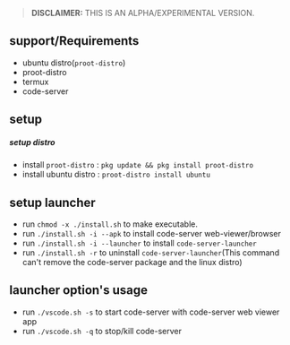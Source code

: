 >**DISCLAIMER:** THIS IS AN ALPHA/EXPERIMENTAL VERSION.
## support/Requirements
- ubuntu distro(`proot-distro`)
- proot-distro
- termux
- code-server

## setup

##### setup distro
- install `proot-distro` : `pkg update && pkg install proot-distro`
- install ubuntu distro : `proot-distro install ubuntu`

## setup launcher
- run `chmod -x ./install.sh` to make executable.
- run `./install.sh -i --apk` to install code-server web-viewer/browser 
- run `./install.sh -i --launcher` to install `code-server-launcher`
- run `./install.sh -r` to uninstall `code-server-launcher`(This command can't remove the code-server package and the linux distro)

## launcher option's usage
- run `./vscode.sh -s` to start code-server with code-server web viewer app
- run `./vscode.sh -q` to stop/kill code-server
